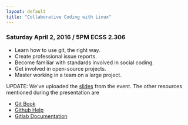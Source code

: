 ```yaml
---
layout: default
title: "Collaborative Coding with Linux"
---
```


### Saturday April 2, 2016 / 5PM ECSS 2.306

* Learn how to use git, the right way.
* Create professional issue reports.
* Become familiar with standards involved in social coding.
* Get involved in open-source projects.
* Master working in a team on a large project.

UPDATE: We've uploaded the [slides](/uploads/git/git-slides.pdf) from
the event. The other resources mentioned during the presentation are

* [Git Book](https://git-scm.com/book)
* [Github Help](https://help.github.com)
* [Gitlab Documentation](https://doc.gitlab.com)
